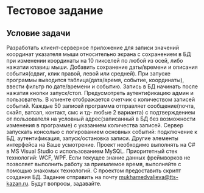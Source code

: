 # Тестовое задание

## Условие задачи

Разработать клиент-серверное приложение для записи значений координат указателя мыши относительно экрана с сохранением в БД при изменении координаты на 10 пикселей по любой из осей, либо нажатии клавиш мыши.
Добавить сохранение даты/времени и описания события(сдвиг, клик правой, левой или средней).
При запуске программы выводится таблица(дата/время, событие, координаты), ввести фильтр по дате/времени и событию.
Запись в БД начинать после нажатия кнопки запуск/стоп.
Предусмотреть аутентификацию админ и пользователь.
В клиенте отображается счетчик с количеством записей событий.
Каждые 50 записей программа отправляет сообщение(почта, скайп, ватсап, контакт, смс  и тд- любые 2 варианта) с подтверждением от пользователя на условный адрес(записанный в БД без возможности изменения в программе) с указанием количества записей.
Сервер запускать консолью с логированием основных событий: 
подключение к БД,
аутентификация,
запуск/остановка записи.
Другие элементы интерфейса на Ваше усмотрение. Проект необходимо выполнять на C# в MS Visual Studio с использованием MySQL.
Приоритетный стек технологий: WCF, WPF.  Если текущее знание данных фреймворков не позволяет выполнить работу за приемлемое время, выполняйте с помощью знакомых технологий.
C проектом предоставить скрипт создания БД. Задание отправить на почту mukhamedvalieva@tts-kazan.ru. Будут вопросы, задавайте.
